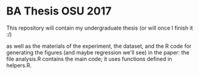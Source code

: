 # BA Thesis OSU 2017
This repository will contain my undergraduate thesis (or will once I finish it :/) 

as well as the materials of the experiment, the dataset, and the R code for generating the figures (and maybe regression we'll see) in the paper: the file analysis.R contains the main code; it uses functions defined in helpers.R.
